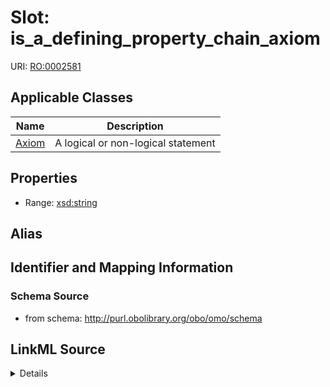 # Slot: is_a_defining_property_chain_axiom

URI: [RO:0002581](http://purl.obolibrary.org/obo/RO_0002581)



<!-- no inheritance hierarchy -->




## Applicable Classes

| Name | Description |
| --- | --- |
[Axiom](Axiom.md) | A logical or non-logical statement






## Properties

* Range: [xsd:string](http://www.w3.org/2001/XMLSchema#string)






## Alias




## Identifier and Mapping Information







### Schema Source


* from schema: http://purl.obolibrary.org/obo/omo/schema




## LinkML Source

<details>
```yaml
name: is_a_defining_property_chain_axiom
from_schema: http://purl.obolibrary.org/obo/omo/schema
rank: 1000
slot_uri: RO:0002581
alias: is_a_defining_property_chain_axiom
domain_of:
- Axiom
range: string

```
</details>